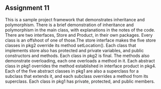 ## Assignment 11

This is a sample project framework that demonstrates inheritance and polymorphism. There is a brief demonstration of inheritance and polymorphism in the main class, with explanations in the notes of the code. There are two interfaces, Store and Product, in their own packages. Every class is an offshoot of one of those.The store interface makes the five store classes in pkg2 override its method setLocation(). Each class that implements store also has protected and private variables, and public constructors and methods. Each class in pkg2 is final. The methods also demonstrate overloading, each one overloads a method in it. Each abstract class in pkg1 overrides the method established in interface product in pkg4. Each of the five abstract classes in pkg1 are also a superclass for a subclass that extends it, and each subclass overrides a method from its superclass. Each class in pkg1 has private, protected, and public members.
